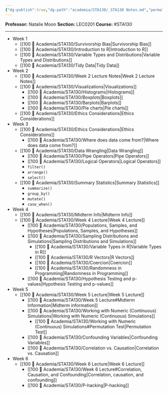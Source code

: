 ```yaml
---
{"dg-publish":true,"dg-path":"academia/STA130/_STA130 Notes.md","permalink":"/academia/sta-130/sta-130-notes/","created":"2024-01-15T15:36:05.063-05:00","updated":"2024-02-13T19:52:41.193-05:00"}
---
```



**Professor:** Natalie Moon
**Section:** LEC0201
**Course:** #STA130 

---
- Week 1
	- [[100 📒 Academia/STA130/Survivorship Bias\|Survivorship Bias]]
	- [[100 📒 Academia/STA130/Introduction to R\|Introduction to R]]
	- [[100 📒 Academia/STA130/Variable Types and Distributions\|Variable Types and Distributions]]
	- [[100 📒 Academia/STA130/Tidy Data\|Tidy Data]]
- Week 2
	- [[100 📒 Academia/STA130/Week 2 Lecture Notes\|Week 2 Lecture Notes]]
	- [[100 📒 Academia/STA130/Visualizations\|Visualizations]]
		- [[100 📒 Academia/STA130/Histograms\|Histograms]]
		- [[100 📒 Academia/STA130/Boxplots\|Boxplots]]
		- [[100 📒 Academia/STA130/Barplots\|Barplots]]
		- [[100 📒 Academia/STA130/Pie charts\|Pie charts]]
	- [[100 📒 Academia/STA130/Ethics Considerations\|Ethics Considerations]]
- Week 3
	- [[100 📒 Academia/STA130/Ethics Considerations\|Ethics Considerations]]
		- [[100 📒 Academia/STA130/Where does data come from?\|Where does data come from?]]
	- [[100 📒 Academia/STA130/Data Wrangling\|Data Wrangling]]
		- [[100 📒 Academia/STA130/Pipe Operators\|Pipe Operators]]
		- [[100 📒 Academia/STA130/Logical Operators\|Logical Operators]]
		- `filter()`
		- `arrange()`
		- `select()`
	- [[100 📒 Academia/STA130/Summary Statistics\|Summary Statistics]]
		- `summarize()`
		- `group_by()`
		- `mutate()`
		- `case_when()`
- Week 4
	- [[100 📒 Academia/STA130/Midterm Info\|Midterm Info]]
	- [[100 📒 Academia/STA130/Week 4 Lecture\|Week 4 Lecture]]
		- [[100 📒 Academia/STA130/Populations, Samples, and Hypotheses\|Populations, Samples, and Hypotheses]]
		- [[100 📒 Academia/STA130/Sampling Distributions and Simulations\|Sampling Distributions and Simulations]]
			- [[100 📒 Academia/STA130/Variable Types in R\|Variable Types in R]]
			- [[100 📒 Academia/STA130/R Vectors\|R Vectors]]
			- [[100 📒 Academia/STA130/Coercion\|Coercion]]
			- [[100 📒 Academia/STA130/Randomness in Programming\|Randomness in Programming]]
		- [[100 📒 Academia/STA130/Hypothesis Testing and p-values\|Hypothesis Testing and p-values]]
- Week 5
	- [[100 📒 Academia/STA130/Week 5 Lecture\|Week 5 Lecture]]
		- [[100 📒 Academia/STA130/Week 5 Lecture#Midterm Information\|Midterm information]]
		- [[100 📒 Academia/STA130/Working with Numeric (Continuous) Simulations\|Working with Numeric (Continuous) Simulations]]
			- [[100 📒 Academia/STA130/Working with Numeric (Continuous) Simulations#Permutation Test\|Permutation Test]]
		- [[100 📒 Academia/STA130/Confounding Variables\|Confounding Variables]]
		- [[100 📒 Academia/STA130/Correlation vs. Causation\|Correlation vs. Causation]]
- Week 6
	- [[100 📒 Academia/STA130/Week 6 Lecture\|Week 6 Lecture]]
		- [[100 📒 Academia/STA130/Week 6 Lecture#Correlation, Causation, and Confounding\|Correlation, causation, and confounding]]
		- [[100 📒 Academia/STA130/P-hacking\|P-hacking]]